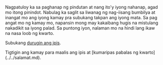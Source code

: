 Nagpatuloy ka sa paghanap ng pindutan at nang ito'y iyong nahanap, agad mo itong
pinindot. Nabulag ka saglit sa liwanag ng nag-iisang bumbilya at inangat mo ang
iyong kamay pra subukang takpan ang iyong mata. Sa pag angat mo ng kamay mo, 
napansin mong may kakaibang hugis na mistulang nakadikit sa iyong palad.
Sa puntong iyon, nalaman mo na hindi lang ikaw na nasa loob ng kwarto.

Subukang [durugin ang ipis](durog/durog.md).

Tigtigin ang kamay para maalis ang ipis at [kumaripas pabalas ng kwarto] (../../salamat.md).